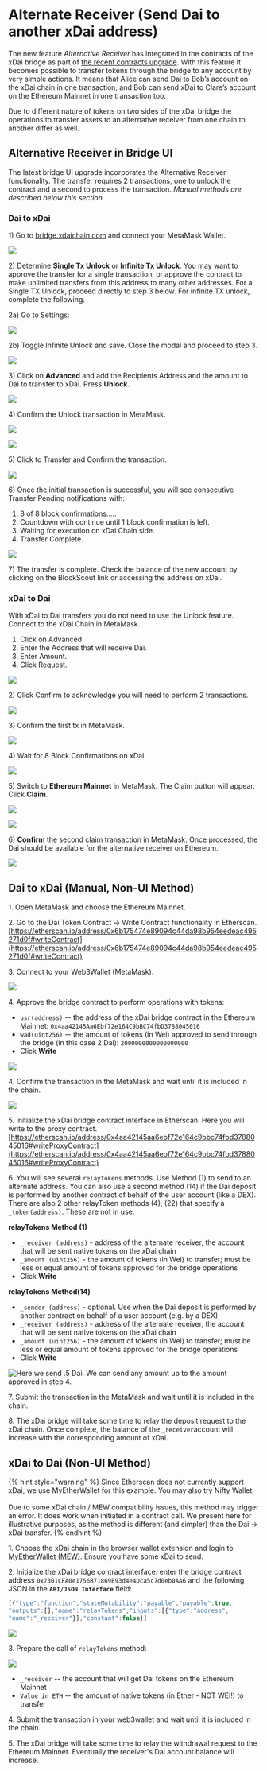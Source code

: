 # Alternate Receiver (Send Dai to another xDai address)

The new feature _Alternative Receiver_ has integrated in the contracts of the xDai bridge as part of [the recent contracts upgrade](https://forum.poa.network/t/migration-of-the-xdai-tokenbridge-completed/3212). With this feature it becomes possible to transfer tokens through the bridge to any account by very simple actions. It means that Alice can send Dai to Bob’s account on the xDai chain in one transaction, and Bob can send xDai to Clare’s account on the Ethereum Mainnet in one transaction too.

Due to different nature of tokens on two sides of the xDai bridge the operations to transfer assets to an alternative receiver from one chain to another differ as well.

## Alternative Receiver in Bridge UI

The latest bridge UI upgrade incorporates the Alternative Receiver functionality. The transfer requires 2 transactions, one to unlock the contract and a second to process the transaction. _Manual methods are described below this section._

### Dai to xDai

1\) Go to [bridge.xdaichain.com](https://bridge.xdaichain.com) and connect your MetaMask Wallet.

![](../../../.gitbook/assets/bridge-1.png)

2\) Determine **Single Tx Unlock** or **Infinite Tx Unlock**.  You may want to approve the transfer for a single transaction, or approve the contract to make unlimited transfers from this address to many other addresses. For a Single TX Unlock, proceed directly to step 3 below. For infinite TX unlock, complete the following.

2a) Go to Settings:

![](<../../../.gitbook/assets/settings1 (1).png>)

2b) Toggle Infinite Unlock and save. Close the modal and proceed to step 3.

![](<../../../.gitbook/assets/settings2 (1).png>)

3\) Click on **Advanced** and add the Recipients Address and the amount to Dai to transfer to xDai. Press **Unlock.**

![](../../../.gitbook/assets/2020-12-29\_09-23-17.gif)

4\) Confirm the Unlock transaction in MetaMask.

![](../../../.gitbook/assets/confirm-1.png)

![](../../../.gitbook/assets/confirm-2.png)

5\) Click to Transfer and Confirm the transaction.

![](../../../.gitbook/assets/confirm-3.png)

6\) Once the initial transaction is successful, you will see consecutive Transfer Pending notifications with:

1. 8 of 8 block confirmations.....
2. Countdown with continue until 1 block confirmation is left.
3. Waiting for execution on xDai Chain side.
4. Transfer Complete.

![](<../../../.gitbook/assets/tx-order (1).png>)

7\) The transfer is complete. Check the balance of the new account by clicking on the BlockScout link or accessing the address on xDai.

### xDai to Dai

With xDai to Dai transfers you do not need to use the Unlock feature. Connect to the xDai Chain in MetaMask.

1. Click on Advanced.
2. Enter the Address that will receive Dai.
3. Enter Amount.
4. Click Request.

![](../../../.gitbook/assets/xdaidai1.png)

2\) Click Confirm to acknowledge you will need to perform 2 transactions.

![](../../../.gitbook/assets/2020-12-29\_10-32-51.png)

3\) Confirm the first tx in MetaMask.

![](../../../.gitbook/assets/xdaidai3.png)

4\) Wait for 8 Block Confirmations on xDai.

![](../../../.gitbook/assets/xdai4.png)

5\) Switch to **Ethereum Mainnet** in MetaMask. The Claim button will appear. Click **Claim**.

![](../../../.gitbook/assets/xdai5.png)

![](../../../.gitbook/assets/xdai6.png)

6\) **Confirm** the second claim transaction in MetaMask. Once processed, the Dai should be available for the alternative receiver on Ethereum.

![](../../../.gitbook/assets/xdai7.png)

## Dai to xDai (Manual, Non-UI Method)

1\. Open MetaMask and choose the Ethereum Mainnet.

2\. Go to the Dai Token Contract -> Write Contract functionality in Etherscan.\
[https://etherscan.io/address/0x6b175474e89094c44da98b954eedeac495271d0f#writeContract](https://etherscan.io/address/0x6b175474e89094c44da98b954eedeac495271d0f#writeContract)

3\. Connect to your Web3Wallet (MetaMask).

![](../../../.gitbook/assets/1-etherscan.png)

4\. Approve the bridge contract to perform operations with tokens:

* `usr(address)` -- the address of the xDai bridge contract in the Ethereum Mainnet: `0x4aa42145Aa6Ebf72e164C9bBC74fbD3788045016`
* `wad(uint256)` -- the amount of tokens (in Wei) approved to send through the bridge (in this case 2 Dai): `2000000000000000000`
* Click **Write**

![](../../../.gitbook/assets/2-etherscanwrite.png)

4\. Confirm the transaction in the MetaMask and wait until it is included in the chain.

![](../../../.gitbook/assets/etherscan-3.png)

5\. Initialize the xDai bridge contract interface in Etherscan. Here you will write to the proxy contract. [https://etherscan.io/address/0x4aa42145aa6ebf72e164c9bbc74fbd3788045016#writeProxyContract](https://etherscan.io/address/0x4aa42145aa6ebf72e164c9bbc74fbd3788045016#writeProxyContract)

6\. You will see several  `relayTokens` methods. Use Method (1) to send to an alternate address. You can also use a second method (14) if the Dai deposit is performed by another contract of behalf of the user account (like a DEX). There are also 2 other relayToken methods (4), (22) that specify a `_token(address)`. These are not in use.

**relayTokens Method (1)**

* `_receiver (address)` - address of the alternate receiver, the account that will be sent native tokens on the xDai chain
* `_amount (uint256)` - the amount of tokens (in Wei) to transfer; must be less or equal amount of tokens approved for the bridge operations
* Click **Write**

**relayTokens Method(14)**

* `_sender (address)` - optional. Use when the Dai deposit is performed by another contract on behalf of a user account (e.g. by a DEX)
* `_receiver (address)` - address of the alternate receiver, the account that will be sent native tokens on the xDai chain
* `_amount (uint256)` - the amount of tokens (in Wei) to transfer; must be less or equal amount of tokens approved for the bridge operations
* Click **Write**

![Here we send .5 Dai. We can send any amount up to the amount approved in step 4.](../../../.gitbook/assets/4-etherscan.png)

7\. Submit the transaction in the MetaMask and wait until it is included in the chain.

8\. The xDai bridge will take some time to relay the deposit request to the xDai chain. Once complete, the balance of the `_receiver`account will increase with the corresponding amount of xDai.

## xDai to Dai (Non-UI Method)

{% hint style="warning" %}
Since Etherscan does not currently support xDai, we use MyEtherWallet for this example. You may also try Nifty Wallet.\
\
Due to some xDai chain / MEW compatibility issues, this method may trigger an error. It does work when initiated in a contract call. We present here for illustrative purposes, as the method is different (and simpler) than the Dai -> xDai transfer.&#x20;
{% endhint %}

1\. Choose the xDai chain in the browser wallet extension and login to [MyEtherWallet (MEW)](https://www.myetherwallet.com/access-my-wallet). Ensure you have some xDai to send.

2\. Initialize the xDai bridge contract interface: enter the bridge contract address `0x7301CFA0e1756B71869E93d4e4Dca5c7d0eb0AA6` and the following JSON in the **`ABI/JSON Interface`** field:

```javascript
[{"type":"function","stateMutability":"payable","payable":true,
"outputs":[],"name":"relayTokens","inputs":[{"type":"address",
"name":"_receiver"}],"constant":false}]
```

![](../../../.gitbook/assets/contract-a.png)

3\. Prepare the call of `relayTokens` method:

![](../../../.gitbook/assets/contractb.png)

* `_receiver` -- the account that will get Dai tokens on the Ethereum Mainnet
* `Value in ETH` -- the amount of native tokens (in Ether - NOT WEI!) to transfer

4\. Submit the transaction in your web3wallet and wait until it is included in the chain.

5\. The xDai bridge will take some time to relay the withdrawal request to the Ethereum Mainnet. Eventually the receiver's Dai account balance will increase.&#x20;
